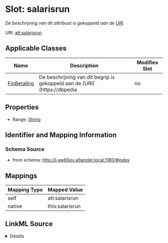 

# Slot: salarisrun


_De beschrijving van dit attribuut is gekoppeld aan de [URI](https://dbpedia.org/page/Uniform_Resource_Identifier)._



URI: [att:salarisrun](https://data.alliander.com/att/salarisrun)



<!-- no inheritance hierarchy -->





## Applicable Classes

| Name | Description | Modifies Slot |
| --- | --- | --- |
| [FinBetaling](FinBetaling.md) | De beschrijving van dit begrip is gekoppeld aan de [URI](https://dbpedia |  no  |







## Properties

* Range: [String](String.md)





## Identifier and Mapping Information







### Schema Source


* from schema: http://l-aw65qy.alliander.local:1180/#index




## Mappings

| Mapping Type | Mapped Value |
| ---  | ---  |
| self | att:salarisrun |
| native | this:salarisrun |




## LinkML Source

<details>
```yaml
name: salarisrun
description: De beschrijving van dit attribuut is gekoppeld aan de [URI](https://dbpedia.org/page/Uniform_Resource_Identifier).
from_schema: http://l-aw65qy.alliander.local:1180/#index
rank: 1000
slot_uri: att:salarisrun
identifier: false
alias: salarisrun
domain_of:
- Fin__Betaling
range: string

```
</details>